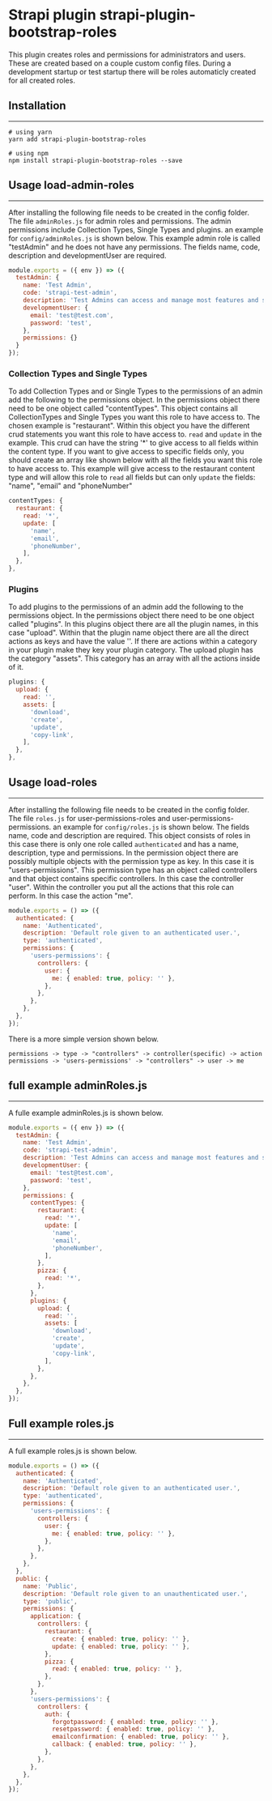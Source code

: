 # Strapi plugin strapi-plugin-bootstrap-roles

This plugin creates roles and permissions for administrators and users. 
These are created based on a couple custom config files.
During a development startup or test startup there will be roles automaticly created for all created roles.

## Installation  
------
```
# using yarn
yarn add strapi-plugin-bootstrap-roles

# using npm
npm install strapi-plugin-bootstrap-roles --save
```

## Usage load-admin-roles
------
After installing the following file needs to be created in the config folder. 
The file `adminRoles.js` for admin roles and permissions.
The admin permissions include Collection Types, Single Types and plugins.
an example for `config/adminRoles.js` is shown below. This example admin role is called "testAdmin" and he does not have any permissions.
The fields name, code, description and developmentUser are required.

```js
module.exports = ({ env }) => ({
  testAdmin: {
    name: 'Test Admin',
    code: 'strapi-test-admin',
    description: 'Test Admins can access and manage most features and settings.',
    developmentUser: {
      email: 'test@test.com',
      password: 'test',
    },
    permissions: {}
  }
});
```

### Collection Types and Single Types
To add Collection Types and or Single Types to the permissions of an admin add the following to the permissions object.
In the permissions object there need to be one object called "contentTypes". This object contains all CollectionTypes and Single Types you want this role to have access to. The chosen example is "restaurant".
Within this object you have the different crud statements you want this role to have access to. `read` and `update` in the example.
This crud can have the string '*' to give access to all fields within the content type.
If you want to give access to specific fields only, you should create an array like shown below with all the fields you want this role to have access to.
This example will give access to the restaurant content type and will allow this role to `read` all fields but can only `update` the fields: "name", "email" and "phoneNumber"

```js
contentTypes: {
  restaurant: {
    read: '*',
    update: [
      'name',
      'email',
      'phoneNumber',
    ],
  },
},
```

### Plugins
To add plugins to the permissions of an admin add the following to the permissions object.
In the permissions object there need to be one object called "plugins".
In this plugins object there are all the plugin names, in this case "upload".
Within that the plugin name object there are all the direct actions as keys and have the value ''.
If there are actions within a category in your plugin make they key your plugin category. The upload plugin has the category "assets".
This category has an array with all the actions inside of it.

```js
plugins: {
  upload: {
    read: '',
    assets: [
      'download',
      'create',
      'update',
      'copy-link',
    ],
  },
},
```

## Usage load-roles
------
After installing the following file needs to be created in the config folder.
The file `roles.js` for user-permissions-roles and user-permissions-permissions.
an example for `config/roles.js` is shown below.
The fields name, code and description are required.
This object consists of roles in this case there is only one role called `authenticated` and has a name, description, type and permissions.
In the permission object there are possibly multiple objects with the permission type as key. In this case it is "users-permissions".
This permission type has an object called controllers and that object contains specific controllers. In this case the controller "user".
Within the controller you put all the actions that this role can perform. In this case the action "me".

```js
module.exports = () => ({
  authenticated: {
    name: 'Authenticated',
    description: 'Default role given to an authenticated user.',
    type: 'authenticated',
    permissions: {
      'users-permissions': {
        controllers: {
          user: {
            me: { enabled: true, policy: '' },
          },
        },
      },
    },
  },
});
```

There is a more simple version shown below.
```
permissions -> type -> "controllers" -> controller(specific) -> action
permissions -> 'users-permissions' -> "controllers" -> user -> me
```


## full example adminRoles.js
------
A fulle example adminRoles.js is shown below.

```js
module.exports = ({ env }) => ({
  testAdmin: {
    name: 'Test Admin',
    code: 'strapi-test-admin',
    description: 'Test Admins can access and manage most features and settings.',
    developmentUser: {
      email: 'test@test.com',
      password: 'test',
    },
    permissions: {
      contentTypes: {
        restaurant: {
          read: '*',
          update: [
            'name',
            'email',
            'phoneNumber',
          ],
        },
        pizza: {
          read: '*',
        },
      },
      plugins: {
        upload: {
          read: '',
          assets: [
            'download',
            'create',
            'update',
            'copy-link',
          ],
        },
      },
    },
  },
});
```

## Full example roles.js
------
A full example roles.js is shown below.

```js
module.exports = () => ({
  authenticated: {
    name: 'Authenticated',
    description: 'Default role given to an authenticated user.',
    type: 'authenticated',
    permissions: {
      'users-permissions': {
        controllers: {
          user: {
            me: { enabled: true, policy: '' },
          },
        },
      },
    },
  },
  public: {
    name: 'Public',
    description: 'Default role given to an unauthenticated user.',
    type: 'public',
    permissions: {
      application: {
        controllers: {
          restaurant: {
            create: { enabled: true, policy: '' },
            update: { enabled: true, policy: '' },
          },
          pizza: {
            read: { enabled: true, policy: '' },
          },
        },
      },
      'users-permissions': {
        controllers: {
          auth: {
            forgotpassword: { enabled: true, policy: '' },
            resetpassword: { enabled: true, policy: '' },
            emailconfirmation: { enabled: true, policy: '' },
            callback: { enabled: true, policy: '' },
          },
        },
      },
    },
  },
});
```